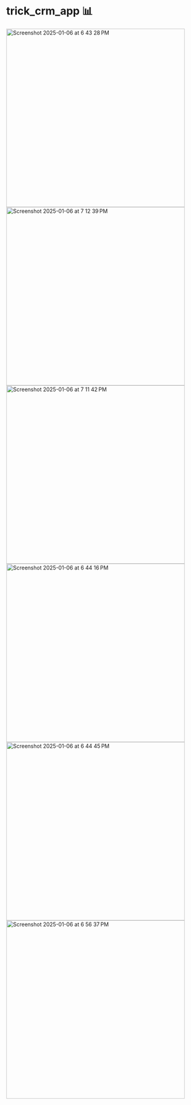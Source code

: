 # trick_crm_app 📊

<tr>
<img width="472" alt="Screenshot 2025-01-06 at 6 43 28 PM" src="https://github.com/user-attachments/assets/cedd4d15-b649-4a34-abab-b7af973f7f64" />
  
<img width="472" alt="Screenshot 2025-01-06 at 7 12 39 PM" src="https://github.com/user-attachments/assets/6728c83c-783a-4143-8f61-cffb8dbaa611" />

<img width="472" alt="Screenshot 2025-01-06 at 7 11 42 PM" src="https://github.com/user-attachments/assets/09bed719-e0ec-464b-8d2c-e10bcff2b7f0" />


<img width="472" alt="Screenshot 2025-01-06 at 6 44 16 PM" src="https://github.com/user-attachments/assets/e47abcd6-9f70-4c43-95f8-d5446273cf35" />

<img width="472" alt="Screenshot 2025-01-06 at 6 44 45 PM" src="https://github.com/user-attachments/assets/30476a0e-0d00-4770-9716-de33b1539cda" />

<img width="472" alt="Screenshot 2025-01-06 at 6 56 37 PM" src="https://github.com/user-attachments/assets/eea93cd3-a1b8-472f-b4b4-a274dd9dae60" />

</tr>

